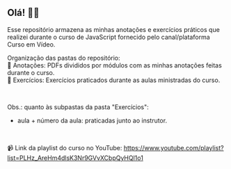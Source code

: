 ## Olá! 👋🏼


Esse repositório armazena as minhas anotações e exercícios práticos que realizei durante o curso de JavaScript fornecido pelo canal/plataforma Curso em Vídeo.  

Organização das pastas do repositório:  
📂 Anotações: PDFs divididos por módulos com as minhas anotações feitas durante o curso.  
📂 Exercícios: Exercícios praticados durante as aulas ministradas do curso.

<br>

Obs.: quanto às subpastas da pasta "Exercícios":
- aula + número da aula: praticadas junto ao instrutor.

<br>

📹 Link da playlist do curso no YouTube: https://www.youtube.com/playlist?list=PLHz_AreHm4dlsK3Nr9GVvXCbpQyHQl1o1
